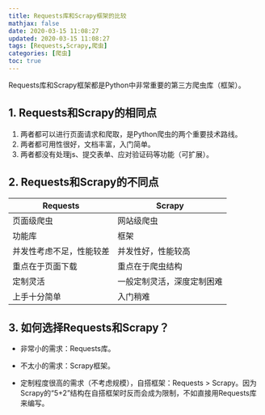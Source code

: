 ```yaml
---
title: Requests库和Scrapy框架的比较
mathjax: false
date: 2020-03-15 11:08:27
updated: 2020-03-15 11:08:27
tags: [Requests,Scrapy,爬虫]
categories: [爬虫]
toc: true
---
```


Requests库和Scrapy框架都是Python中非常重要的第三方爬虫库（框架）。

## 1. Requests和Scrapy的相同点

1. 两者都可以进行页面请求和爬取，是Python爬虫的两个重要技术路线。
2. 两者都可用性很好，文档丰富，入门简单。
3. 两者都没有处理js、提交表单、应对验证码等功能（可扩展）。

<!--more-->

## 2. Requests和Scrapy的不同点

| Requests                 | Scrapy                     |
| ------------------------ | -------------------------- |
| 页面级爬虫               | 网站级爬虫                 |
| 功能库                   | 框架                       |
| 并发性考虑不足，性能较差 | 并发性好，性能较高         |
| 重点在于页面下载         | 重点在于爬虫结构           |
| 定制灵活                 | 一般定制灵活，深度定制困难 |
| 上手十分简单             | 入门稍难                   |



## 3. 如何选择Requests和Scrapy？

* 非常小的需求：Requests库。

* 不太小的需求：Scrapy框架。
* 定制程度很高的需求（不考虑规模），自搭框架：Requests > Scrapy。因为Scrapy的“5+2”结构在自搭框架时反而会成为限制，不如直接用Requests库来编写。

